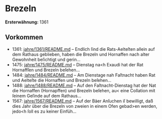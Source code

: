 # Brezeln

**Ersterwähnung:** 1361

## Vorkommen
- 1361: [jahre/1361/README.md](../jahre/1361/README.md) – Endlich ſind die Rats-Aelteſten allein auf dem Rathaus
geblieben, haben die Brezeln und Hornaffen nach alter
Gewohnheit beſichtigt und gerin...
- 1475: [jahre/1475/README.md](../jahre/1475/README.md) – Dienstag na<h Exaudi hat der Rat Hornaffſen und
Brezeln beſehen...
- 1484: [jahre/1484/README.md](../jahre/1484/README.md) – Am Dienstage nah Faſtnacht haben Rat und Aelteſte
die Hornaffen und Brezeln beſehen...
- 1488: [jahre/1488/README.md](../jahre/1488/README.md) – Auf den Faſtnacht-Dienstag hat der Nat die Hornaffen
(Hornapffen) und Brezeln beſehen, au< eine Collation mit
ſeinem Geſinde auf dem Rathaus...
- 1567: [jahre/1567/README.md](../jahre/1567/README.md) – Auf der Bäer Anſuchen iſ bewilligt, daß dies Jahr
über die Brezeln von zweien in einem Ofen gebad>en
werden, jedo<h ſoll es zu keiner Einfüh...
